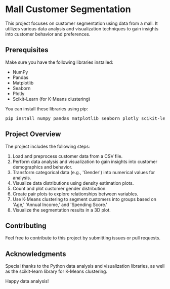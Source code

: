<!DOCTYPE html>
<html>

<head>
    <meta charset="UTF-8">
    
</head>

<body>

<h1>Mall Customer Segmentation</h1>

<p>This project focuses on customer segmentation using data from a mall. It utilizes various data analysis and visualization techniques to gain insights into customer behavior and preferences.</p>

<h2>Prerequisites</h2>

<p>Make sure you have the following libraries installed:</p>
<ul>
    <li>NumPy</li>
    <li>Pandas</li>
    <li>Matplotlib</li>
    <li>Seaborn</li>
    <li>Plotly</li>
    <li>Scikit-Learn (for K-Means clustering)</li>
</ul>

<p>You can install these libraries using pip:</p>
<pre>
pip install numpy pandas matplotlib seaborn plotly scikit-learn
</pre>

<h2>Project Overview</h2>

<p>The project includes the following steps:</p>
<ol>
    <li>Load and preprocess customer data from a CSV file.</li>
    <li>Perform data analysis and visualization to gain insights into customer demographics and behavior.</li>
    <li>Transform categorical data (e.g., 'Gender') into numerical values for analysis.</li>
    <li>Visualize data distributions using density estimation plots.</li>
    <li>Count and plot customer gender distribution.</li>
    <li>Create pair plots to explore relationships between variables.</li>
    <li>Use K-Means clustering to segment customers into groups based on 'Age,' 'Annual Income,' and 'Spending Score.'</li>
    <li>Visualize the segmentation results in a 3D plot.</li>
</ol>

<h2>Contributing</h2>

<p>Feel free to contribute to this project by submitting issues or pull requests.</p>



<h2>Acknowledgments</h2>

<p>Special thanks to the Python data analysis and visualization libraries, as well as the scikit-learn library for K-Means clustering.</p>

<p>Happy data analysis!</p>

</body>

</html>
